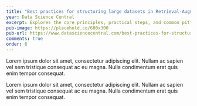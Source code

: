 ```yaml
---
title: "Best practices for structuring large datasets in Retrieval-Augmented Generation (RAG)"
year: Data Science Central
excerpt: Explores the core principles, practical steps, and common pitfalls to watch out for when structuring large datasets to get the most out of RAG.
pub-image: https://placehold.co/600x300
pub-url: https://www.datasciencecentral.com/best-practices-for-structuring-large-datasets-in-retrieval-augmented-generation-rag/
comments: true
order: 6
---
```


Lorem ipsum dolor sit amet, consectetur adipiscing elit. Nullam ac sapien vel sem tristique consequat ac eu magna. Nulla condimentum erat quis enim tempor consequat.

Lorem ipsum dolor sit amet, consectetur adipiscing elit. Nullam ac sapien vel sem tristique consequat ac eu magna. Nulla condimentum erat quis enim tempor consequat.
